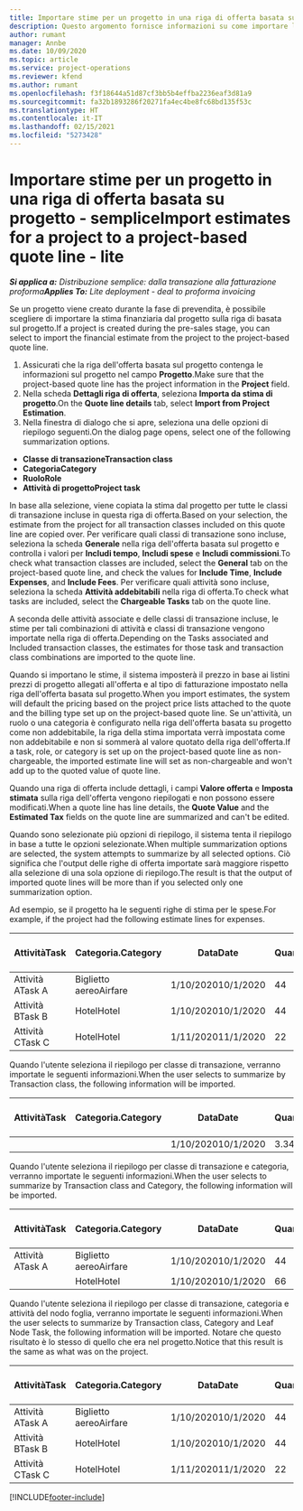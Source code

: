 ```yaml
---
title: Importare stime per un progetto in una riga di offerta basata su progetto - semplice
description: Questo argomento fornisce informazioni su come importare le stime da un progetto a una riga di offerta.
author: rumant
manager: Annbe
ms.date: 10/09/2020
ms.topic: article
ms.service: project-operations
ms.reviewer: kfend
ms.author: rumant
ms.openlocfilehash: f3f18644a51d87cf3bb5b4effba2236eaf3d81a9
ms.sourcegitcommit: fa32b1893286f20271fa4ec4be8fc68bd135f53c
ms.translationtype: HT
ms.contentlocale: it-IT
ms.lasthandoff: 02/15/2021
ms.locfileid: "5273428"
---
```

# <a name="import-estimates-for-a-project-to-a-project-based-quote-line---lite"></a><span data-ttu-id="63c9a-103">Importare stime per un progetto in una riga di offerta basata su progetto - semplice</span><span class="sxs-lookup"><span data-stu-id="63c9a-103">Import estimates for a project to a project-based quote line - lite</span></span>

<span data-ttu-id="63c9a-104">_**Si applica a:** Distribuzione semplice: dalla transazione alla fatturazione proforma_</span><span class="sxs-lookup"><span data-stu-id="63c9a-104">_**Applies To:** Lite deployment - deal to proforma invoicing_</span></span>

<span data-ttu-id="63c9a-105">Se un progetto viene creato durante la fase di prevendita, è possibile scegliere di importare la stima finanziaria dal progetto sulla riga di basata sul progetto.</span><span class="sxs-lookup"><span data-stu-id="63c9a-105">If a project is created during the pre-sales stage, you can select to import the financial estimate from the project to the project-based quote line.</span></span>

1. <span data-ttu-id="63c9a-106">Assicurati che la riga dell'offerta basata sul progetto contenga le informazioni sul progetto nel campo **Progetto**.</span><span class="sxs-lookup"><span data-stu-id="63c9a-106">Make sure that the project-based quote line has the project information in the **Project** field.</span></span>
2. <span data-ttu-id="63c9a-107">Nella scheda **Dettagli riga di offerta**, seleziona **Importa da stima di progetto**.</span><span class="sxs-lookup"><span data-stu-id="63c9a-107">On the **Quote line details** tab, select **Import from Project Estimation**.</span></span>
3. <span data-ttu-id="63c9a-108">Nella finestra di dialogo che si apre, seleziona una delle opzioni di riepilogo seguenti.</span><span class="sxs-lookup"><span data-stu-id="63c9a-108">On the dialog page opens, select one of the following summarization options.</span></span>

  - <span data-ttu-id="63c9a-109">**Classe di transazione**</span><span class="sxs-lookup"><span data-stu-id="63c9a-109">**Transaction class**</span></span>
  - <span data-ttu-id="63c9a-110">**Categoria**</span><span class="sxs-lookup"><span data-stu-id="63c9a-110">**Category**</span></span>
  - <span data-ttu-id="63c9a-111">**Ruolo**</span><span class="sxs-lookup"><span data-stu-id="63c9a-111">**Role**</span></span> 
  - <span data-ttu-id="63c9a-112">**Attività di progetto**</span><span class="sxs-lookup"><span data-stu-id="63c9a-112">**Project task**</span></span>

<span data-ttu-id="63c9a-113">In base alla selezione, viene copiata la stima dal progetto per tutte le classi di transazione incluse in questa riga di offerta.</span><span class="sxs-lookup"><span data-stu-id="63c9a-113">Based on your selection, the estimate from the project for all transaction classes included on this quote line are copied over.</span></span> <span data-ttu-id="63c9a-114">Per verificare quali classi di transazione sono incluse, seleziona la scheda **Generale** nella riga dell'offerta basata sul progetto e controlla i valori per **Includi tempo**, **Includi spese** e **Includi commissioni**.</span><span class="sxs-lookup"><span data-stu-id="63c9a-114">To check what transaction classes are included, select the **General** tab on the project-based quote line, and check the values for **Include Time**, **Include Expenses**, and **Include Fees**.</span></span>  <span data-ttu-id="63c9a-115">Per verificare quali attività sono incluse, seleziona la scheda **Attività addebitabili** nella riga di offerta.</span><span class="sxs-lookup"><span data-stu-id="63c9a-115">To check what tasks are included, select the **Chargeable Tasks** tab on the quote line.</span></span>

<span data-ttu-id="63c9a-116">A seconda delle attività associate e delle classi di transazione incluse, le stime per tali combinazioni di attività e classi di transazione vengono importate nella riga di offerta.</span><span class="sxs-lookup"><span data-stu-id="63c9a-116">Depending on the Tasks associated and Included transaction classes, the estimates for those task and transaction class combinations are imported to the quote line.</span></span>

<span data-ttu-id="63c9a-117">Quando si importano le stime, il sistema imposterà il prezzo in base ai listini prezzi di progetto allegati all'offerta e al tipo di fatturazione impostato nella riga dell'offerta basata sul progetto.</span><span class="sxs-lookup"><span data-stu-id="63c9a-117">When you import estimates, the system will default the pricing based on the project price lists attached to the quote and the billing type set up on the project-based quote line.</span></span> <span data-ttu-id="63c9a-118">Se un'attività, un ruolo o una categoria è configurato nella riga dell'offerta basata su progetto come non addebitabile, la riga della stima importata verrà impostata come non addebitabile e non si sommerà al valore quotato della riga dell'offerta.</span><span class="sxs-lookup"><span data-stu-id="63c9a-118">If a task, role, or category is set up on the project-based quote line as non-chargeable, the imported estimate line will set as non-chargeable and won't add up to the quoted value of quote line.</span></span>

<span data-ttu-id="63c9a-119">Quando una riga di offerta include dettagli, i campi **Valore offerta** e **Imposta stimata** sulla riga dell'offerta vengono riepilogati e non possono essere modificati.</span><span class="sxs-lookup"><span data-stu-id="63c9a-119">When a quote line has line details, the **Quote Value** and the **Estimated Tax** fields on the quote line are summarized and can't be edited.</span></span>

<span data-ttu-id="63c9a-120">Quando sono selezionate più opzioni di riepilogo, il sistema tenta il riepilogo in base a tutte le opzioni selezionate.</span><span class="sxs-lookup"><span data-stu-id="63c9a-120">When multiple summarization options are selected, the system attempts to summarize by all selected options.</span></span> <span data-ttu-id="63c9a-121">Ciò significa che l'output delle righe di offerta importate sarà maggiore rispetto alla selezione di una sola opzione di riepilogo.</span><span class="sxs-lookup"><span data-stu-id="63c9a-121">The result is that the output of imported quote lines will be more than if you selected only one summarization option.</span></span>

<span data-ttu-id="63c9a-122">Ad esempio, se il progetto ha le seguenti righe di stima per le spese.</span><span class="sxs-lookup"><span data-stu-id="63c9a-122">For example, if the project had the following estimate lines for expenses.</span></span>

| <span data-ttu-id="63c9a-123">Attività</span><span class="sxs-lookup"><span data-stu-id="63c9a-123">Task</span></span> | <span data-ttu-id="63c9a-124">Categoria.</span><span class="sxs-lookup"><span data-stu-id="63c9a-124">Category</span></span> | <span data-ttu-id="63c9a-125">Data</span><span class="sxs-lookup"><span data-stu-id="63c9a-125">Date</span></span> | <span data-ttu-id="63c9a-126">Quantità</span><span class="sxs-lookup"><span data-stu-id="63c9a-126">Quantity</span></span> | <span data-ttu-id="63c9a-127">Prezzo unitario</span><span class="sxs-lookup"><span data-stu-id="63c9a-127">Unit price</span></span> | <span data-ttu-id="63c9a-128">Importa</span><span class="sxs-lookup"><span data-stu-id="63c9a-128">Amount</span></span> |
| --- | --- | --- | --- | --- | --- |
| <span data-ttu-id="63c9a-129">Attività A</span><span class="sxs-lookup"><span data-stu-id="63c9a-129">Task A</span></span> | <span data-ttu-id="63c9a-130">Biglietto aereo</span><span class="sxs-lookup"><span data-stu-id="63c9a-130">Airfare</span></span> | <span data-ttu-id="63c9a-131">1/10/2020</span><span class="sxs-lookup"><span data-stu-id="63c9a-131">10/1/2020</span></span> | <span data-ttu-id="63c9a-132">4</span><span class="sxs-lookup"><span data-stu-id="63c9a-132">4</span></span> | <span data-ttu-id="63c9a-133">400</span><span class="sxs-lookup"><span data-stu-id="63c9a-133">400</span></span> | <span data-ttu-id="63c9a-134">1600</span><span class="sxs-lookup"><span data-stu-id="63c9a-134">1600</span></span> |
| <span data-ttu-id="63c9a-135">Attività B</span><span class="sxs-lookup"><span data-stu-id="63c9a-135">Task B</span></span> | <span data-ttu-id="63c9a-136">Hotel</span><span class="sxs-lookup"><span data-stu-id="63c9a-136">Hotel</span></span> | <span data-ttu-id="63c9a-137">1/10/2020</span><span class="sxs-lookup"><span data-stu-id="63c9a-137">10/1/2020</span></span> | <span data-ttu-id="63c9a-138">4</span><span class="sxs-lookup"><span data-stu-id="63c9a-138">4</span></span> | <span data-ttu-id="63c9a-139">200</span><span class="sxs-lookup"><span data-stu-id="63c9a-139">200</span></span> | <span data-ttu-id="63c9a-140">800</span><span class="sxs-lookup"><span data-stu-id="63c9a-140">800</span></span> |
| <span data-ttu-id="63c9a-141">Attività C</span><span class="sxs-lookup"><span data-stu-id="63c9a-141">Task C</span></span> | <span data-ttu-id="63c9a-142">Hotel</span><span class="sxs-lookup"><span data-stu-id="63c9a-142">Hotel</span></span> | <span data-ttu-id="63c9a-143">1/11/2020</span><span class="sxs-lookup"><span data-stu-id="63c9a-143">11/1/2020</span></span> | <span data-ttu-id="63c9a-144">2</span><span class="sxs-lookup"><span data-stu-id="63c9a-144">2</span></span> | <span data-ttu-id="63c9a-145">200</span><span class="sxs-lookup"><span data-stu-id="63c9a-145">200</span></span> | <span data-ttu-id="63c9a-146">400</span><span class="sxs-lookup"><span data-stu-id="63c9a-146">400</span></span> |

<span data-ttu-id="63c9a-147">Quando l'utente seleziona il riepilogo per classe di transazione, verranno importate le seguenti informazioni.</span><span class="sxs-lookup"><span data-stu-id="63c9a-147">When the user selects to summarize by Transaction class, the following information will be imported.</span></span>

| <span data-ttu-id="63c9a-148">Attività</span><span class="sxs-lookup"><span data-stu-id="63c9a-148">Task</span></span> | <span data-ttu-id="63c9a-149">Categoria.</span><span class="sxs-lookup"><span data-stu-id="63c9a-149">Category</span></span> | <span data-ttu-id="63c9a-150">Data</span><span class="sxs-lookup"><span data-stu-id="63c9a-150">Date</span></span> | <span data-ttu-id="63c9a-151">Quantità</span><span class="sxs-lookup"><span data-stu-id="63c9a-151">Quantity</span></span> | <span data-ttu-id="63c9a-152">Prezzo unitario</span><span class="sxs-lookup"><span data-stu-id="63c9a-152">Unit price</span></span> | <span data-ttu-id="63c9a-153">Importa</span><span class="sxs-lookup"><span data-stu-id="63c9a-153">Amount</span></span> |
| --- | --- | --- | --- | --- | --- |
|||<span data-ttu-id="63c9a-154">1/10/2020</span><span class="sxs-lookup"><span data-stu-id="63c9a-154">10/1/2020</span></span> | <span data-ttu-id="63c9a-155">3.34</span><span class="sxs-lookup"><span data-stu-id="63c9a-155">3.34</span></span> | <span data-ttu-id="63c9a-156">840</span><span class="sxs-lookup"><span data-stu-id="63c9a-156">840</span></span> | <span data-ttu-id="63c9a-157">2800</span><span class="sxs-lookup"><span data-stu-id="63c9a-157">2800</span></span> |

<span data-ttu-id="63c9a-158">Quando l'utente seleziona il riepilogo per classe di transazione e categoria, verranno importate le seguenti informazioni.</span><span class="sxs-lookup"><span data-stu-id="63c9a-158">When the user selects to summarize by Transaction class and Category, the following information will be imported.</span></span>

| <span data-ttu-id="63c9a-159">Attività</span><span class="sxs-lookup"><span data-stu-id="63c9a-159">Task</span></span> | <span data-ttu-id="63c9a-160">Categoria.</span><span class="sxs-lookup"><span data-stu-id="63c9a-160">Category</span></span> | <span data-ttu-id="63c9a-161">Data</span><span class="sxs-lookup"><span data-stu-id="63c9a-161">Date</span></span> | <span data-ttu-id="63c9a-162">Quantità</span><span class="sxs-lookup"><span data-stu-id="63c9a-162">Quantity</span></span> | <span data-ttu-id="63c9a-163">Prezzo unitario</span><span class="sxs-lookup"><span data-stu-id="63c9a-163">Unit price</span></span> | <span data-ttu-id="63c9a-164">Importa</span><span class="sxs-lookup"><span data-stu-id="63c9a-164">Amount</span></span> |
| --- | --- | --- | --- | --- | --- |
| <span data-ttu-id="63c9a-165">Attività A</span><span class="sxs-lookup"><span data-stu-id="63c9a-165">Task A</span></span> | <span data-ttu-id="63c9a-166">Biglietto aereo</span><span class="sxs-lookup"><span data-stu-id="63c9a-166">Airfare</span></span> | <span data-ttu-id="63c9a-167">1/10/2020</span><span class="sxs-lookup"><span data-stu-id="63c9a-167">10/1/2020</span></span> | <span data-ttu-id="63c9a-168">4</span><span class="sxs-lookup"><span data-stu-id="63c9a-168">4</span></span> | <span data-ttu-id="63c9a-169">400</span><span class="sxs-lookup"><span data-stu-id="63c9a-169">400</span></span> | <span data-ttu-id="63c9a-170">1600</span><span class="sxs-lookup"><span data-stu-id="63c9a-170">1600</span></span> |
| | <span data-ttu-id="63c9a-171">Hotel</span><span class="sxs-lookup"><span data-stu-id="63c9a-171">Hotel</span></span> | <span data-ttu-id="63c9a-172">1/10/2020</span><span class="sxs-lookup"><span data-stu-id="63c9a-172">10/1/2020</span></span> | <span data-ttu-id="63c9a-173">6</span><span class="sxs-lookup"><span data-stu-id="63c9a-173">6</span></span> | <span data-ttu-id="63c9a-174">200</span><span class="sxs-lookup"><span data-stu-id="63c9a-174">200</span></span> | <span data-ttu-id="63c9a-175">1200</span><span class="sxs-lookup"><span data-stu-id="63c9a-175">1200</span></span> |

<span data-ttu-id="63c9a-176">Quando l'utente seleziona il riepilogo per classe di transazione, categoria e attività del nodo foglia, verranno importate le seguenti informazioni.</span><span class="sxs-lookup"><span data-stu-id="63c9a-176">When the user selects to summarize by Transaction class, Category and Leaf Node Task, the following information will be imported.</span></span> <span data-ttu-id="63c9a-177">Notare che questo risultato è lo stesso di quello che era nel progetto.</span><span class="sxs-lookup"><span data-stu-id="63c9a-177">Notice that this result is the same as what was on the project.</span></span>

| <span data-ttu-id="63c9a-178">Attività</span><span class="sxs-lookup"><span data-stu-id="63c9a-178">Task</span></span> | <span data-ttu-id="63c9a-179">Categoria.</span><span class="sxs-lookup"><span data-stu-id="63c9a-179">Category</span></span> | <span data-ttu-id="63c9a-180">Data</span><span class="sxs-lookup"><span data-stu-id="63c9a-180">Date</span></span> | <span data-ttu-id="63c9a-181">Quantità</span><span class="sxs-lookup"><span data-stu-id="63c9a-181">Quantity</span></span> | <span data-ttu-id="63c9a-182">Prezzo unitario</span><span class="sxs-lookup"><span data-stu-id="63c9a-182">Unit price</span></span> | <span data-ttu-id="63c9a-183">Importa</span><span class="sxs-lookup"><span data-stu-id="63c9a-183">Amount</span></span> |
| --- | --- | --- | --- | --- | --- |
| <span data-ttu-id="63c9a-184">Attività A</span><span class="sxs-lookup"><span data-stu-id="63c9a-184">Task A</span></span> | <span data-ttu-id="63c9a-185">Biglietto aereo</span><span class="sxs-lookup"><span data-stu-id="63c9a-185">Airfare</span></span> | <span data-ttu-id="63c9a-186">1/10/2020</span><span class="sxs-lookup"><span data-stu-id="63c9a-186">10/1/2020</span></span> | <span data-ttu-id="63c9a-187">4</span><span class="sxs-lookup"><span data-stu-id="63c9a-187">4</span></span> | <span data-ttu-id="63c9a-188">400</span><span class="sxs-lookup"><span data-stu-id="63c9a-188">400</span></span> | <span data-ttu-id="63c9a-189">1600</span><span class="sxs-lookup"><span data-stu-id="63c9a-189">1600</span></span> |
| <span data-ttu-id="63c9a-190">Attività B</span><span class="sxs-lookup"><span data-stu-id="63c9a-190">Task B</span></span> | <span data-ttu-id="63c9a-191">Hotel</span><span class="sxs-lookup"><span data-stu-id="63c9a-191">Hotel</span></span> | <span data-ttu-id="63c9a-192">1/10/2020</span><span class="sxs-lookup"><span data-stu-id="63c9a-192">10/1/2020</span></span> | <span data-ttu-id="63c9a-193">4</span><span class="sxs-lookup"><span data-stu-id="63c9a-193">4</span></span> | <span data-ttu-id="63c9a-194">200</span><span class="sxs-lookup"><span data-stu-id="63c9a-194">200</span></span> | <span data-ttu-id="63c9a-195">800</span><span class="sxs-lookup"><span data-stu-id="63c9a-195">800</span></span> |
| <span data-ttu-id="63c9a-196">Attività C</span><span class="sxs-lookup"><span data-stu-id="63c9a-196">Task C</span></span> | <span data-ttu-id="63c9a-197">Hotel</span><span class="sxs-lookup"><span data-stu-id="63c9a-197">Hotel</span></span> | <span data-ttu-id="63c9a-198">1/11/2020</span><span class="sxs-lookup"><span data-stu-id="63c9a-198">11/1/2020</span></span> | <span data-ttu-id="63c9a-199">2</span><span class="sxs-lookup"><span data-stu-id="63c9a-199">2</span></span> | <span data-ttu-id="63c9a-200">200</span><span class="sxs-lookup"><span data-stu-id="63c9a-200">200</span></span> | <span data-ttu-id="63c9a-201">400</span><span class="sxs-lookup"><span data-stu-id="63c9a-201">400</span></span> |


[!INCLUDE[footer-include](../../includes/footer-banner.md)]